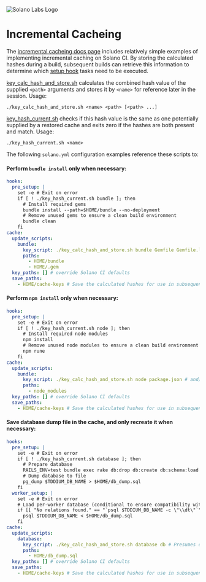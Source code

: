![Solano Labs Logo](https://www.solanolabs.com/assets/solano-labs-1cfeb8f4276fc9294349039f602d5923.png) 
# Incremental Cacheing

The [incremental cacheing docs page](http://docs.solanolabs.com/Beta/incremental-caching/) includes relatively
simple examples of implementing incremental caching on Solano CI. By storing the calculated hashes during a build,
subsequent builds can retrieve this information to determine which [setup hook](http://docs.solanolabs.com/Setup/setup-hooks/)
tasks need to be executed.

[key_calc_hash_and_store.sh](./key_calc_hash_and_store.sh) calculates the combined hash value of the supplied `<path>`
arguments and stores it by `<name>` for reference later in the session. Usage:
```
./key_calc_hash_and_store.sh <name> <path> [<path> ...]
```

[key_hash_current.sh](./key_hash_current.sh) checks if this hash value is the same as one potentially supplied by
a restored cache and exits zero if the hashes are both present and match. Usage:
```
./key_hash_current.sh <name>
```

The following `solano.yml` configuration examples reference these scripts to:

#### Perform `bundle install` only when necessary:

```yaml
hooks:
  pre_setup: |
    set -e # Exit on error
    if [ ! ./key_hash_current.sh bundle ]; then
      # Install required gems
      bundle install --path=$HOME/bundle --no-deployment
      # Remove unused gems to ensure a clean build environment
      bundle clean
    fi
cache:
  update_scripts:
    bundle:
      key_script: ./key_calc_hash_and_store.sh bundle Gemfile Gemfile.lock
      paths: 
        - HOME/bundle
        - HOME/.gem
  key_paths: [] # override Solano CI defaults
  save_paths:
    - HOME/cache-keys # Save the calculated hashes for use in subsequent Solano CI builds
```

#### Perform `npm install` only when necessary:

```yaml
hooks:
  pre_setup: |
    set -e # Exit on error
    if [ ! ./key_hash_current.sh node ]; then
      # Install required node modules
      npm install
      # Remove unused node modules to ensure a clean build environment
      npm rune
    fi
cache:
  update_scripts:
    bundle:
      key_script: ./key_calc_hash_and_store.sh node package.json # and/or 'npm-shrinkwrap.json'
      paths: 
        - node_modules
  key_paths: [] # override Solano CI defaults
  save_paths:
    - HOME/cache-keys # Save the calculated hashes for use in subsequent Solano CI builds
```

#### Save database dump file in the cache, and only recreate it when necessary:

```yaml
hooks:
  pre_setup: |
    set -e # Exit on error
    if [ ! ./key_hash_current.sh database ]; then
      # Prepare database
      RAILS_ENV=test bundle exec rake db:drop db:create db:schema:load
      # Dump database to file
      pg_dump $TDDIUM_DB_NAME > $HOME/db_dump.sql
    fi
  worker_setup: |
    set -e # Exit on error
    # Load per-worker database (conditional to ensure compatibility with Solano CI worker models)
    if [[ "No relations found." == "`psql $TDDIUM_DB_NAME -c \"\\dt\"`" ]]; then
      psql $TDDIUM_DB_NAME < $HOME/db_dump.sql
    fi
cache:
  update_scripts:
    database:
      key_script: ./key_calc_hash_and_store.sh database db # Presumes database configuration is in 'db' directory
      paths: 
        - HOME/db_dump.sql
  key_paths: [] # override Solano CI defaults
  save_paths:
    - HOME/cache-keys # Save the calculated hashes for use in subsequent Solano CI builds
```
